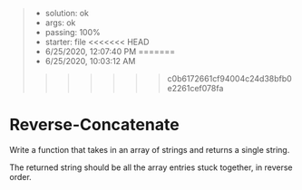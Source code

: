 <!-- BEGIN REPORT -->
> - solution: ok 
> - args: ok 
> - passing: 100% 
> - starter: file 
<<<<<<< HEAD
> - 6/25/2020, 12:07:40 PM
=======
> - 6/25/2020, 10:03:12 AM
>>>>>>> c0b6172661cf94004c24d38bfb0e2261cef078fa
<!-- END REPORT -->

# Reverse-Concatenate

Write a function that takes in an array of strings and returns a single string.

The returned string should be all the array entries stuck together, in reverse order.

